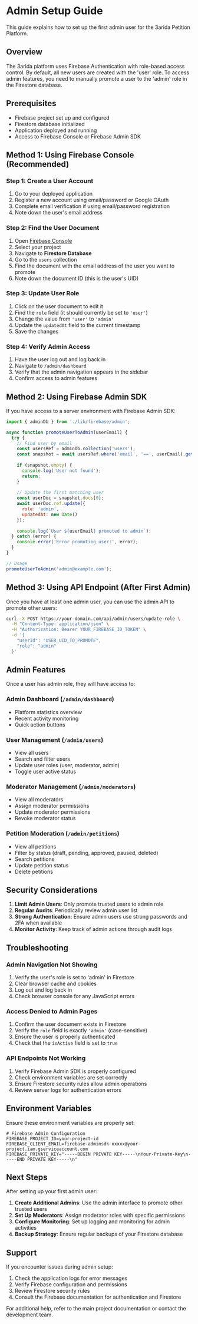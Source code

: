 # Admin Setup Guide

This guide explains how to set up the first admin user for the 3arida Petition Platform.

## Overview

The 3arida platform uses Firebase Authentication with role-based access control. By default, all new users are created with the 'user' role. To access admin features, you need to manually promote a user to the 'admin' role in the Firestore database.

## Prerequisites

- Firebase project set up and configured
- Firestore database initialized
- Application deployed and running
- Access to Firebase Console or Firebase Admin SDK

## Method 1: Using Firebase Console (Recommended)

### Step 1: Create a User Account

1. Go to your deployed application
2. Register a new account using email/password or Google OAuth
3. Complete email verification if using email/password registration
4. Note down the user's email address

### Step 2: Find the User Document

1. Open [Firebase Console](https://console.firebase.google.com/)
2. Select your project
3. Navigate to **Firestore Database**
4. Go to the `users` collection
5. Find the document with the email address of the user you want to promote
6. Note down the document ID (this is the user's UID)

### Step 3: Update User Role

1. Click on the user document to edit it
2. Find the `role` field (it should currently be set to `'user'`)
3. Change the value from `'user'` to `'admin'`
4. Update the `updatedAt` field to the current timestamp
5. Save the changes

### Step 4: Verify Admin Access

1. Have the user log out and log back in
2. Navigate to `/admin/dashboard`
3. Verify that the admin navigation appears in the sidebar
4. Confirm access to admin features

## Method 2: Using Firebase Admin SDK

If you have access to a server environment with Firebase Admin SDK:

```javascript
import { adminDb } from './lib/firebase/admin';

async function promoteUserToAdmin(userEmail) {
  try {
    // Find user by email
    const usersRef = adminDb.collection('users');
    const snapshot = await usersRef.where('email', '==', userEmail).get();
    
    if (snapshot.empty) {
      console.log('User not found');
      return;
    }
    
    // Update the first matching user
    const userDoc = snapshot.docs[0];
    await userDoc.ref.update({
      role: 'admin',
      updatedAt: new Date()
    });
    
    console.log(`User ${userEmail} promoted to admin`);
  } catch (error) {
    console.error('Error promoting user:', error);
  }
}

// Usage
promoteUserToAdmin('admin@example.com');
```

## Method 3: Using API Endpoint (After First Admin)

Once you have at least one admin user, you can use the admin API to promote other users:

```bash
curl -X POST https://your-domain.com/api/admin/users/update-role \
  -H "Content-Type: application/json" \
  -H "Authorization: Bearer YOUR_FIREBASE_ID_TOKEN" \
  -d '{
    "userId": "USER_UID_TO_PROMOTE",
    "role": "admin"
  }'
```

## Admin Features

Once a user has admin role, they will have access to:

### Admin Dashboard (`/admin/dashboard`)
- Platform statistics overview
- Recent activity monitoring
- Quick action buttons

### User Management (`/admin/users`)
- View all users
- Search and filter users
- Update user roles (user, moderator, admin)
- Toggle user active status

### Moderator Management (`/admin/moderators`)
- View all moderators
- Assign moderator permissions
- Update moderator permissions
- Revoke moderator status

### Petition Moderation (`/admin/petitions`)
- View all petitions
- Filter by status (draft, pending, approved, paused, deleted)
- Search petitions
- Update petition status
- Delete petitions

## Security Considerations

1. **Limit Admin Users**: Only promote trusted users to admin role
2. **Regular Audits**: Periodically review admin user list
3. **Strong Authentication**: Ensure admin users use strong passwords and 2FA when available
4. **Monitor Activity**: Keep track of admin actions through audit logs

## Troubleshooting

### Admin Navigation Not Showing

1. Verify the user's role is set to 'admin' in Firestore
2. Clear browser cache and cookies
3. Log out and log back in
4. Check browser console for any JavaScript errors

### Access Denied to Admin Pages

1. Confirm the user document exists in Firestore
2. Verify the `role` field is exactly `'admin'` (case-sensitive)
3. Ensure the user is properly authenticated
4. Check that the `isActive` field is set to `true`

### API Endpoints Not Working

1. Verify Firebase Admin SDK is properly configured
2. Check environment variables are set correctly
3. Ensure Firestore security rules allow admin operations
4. Review server logs for authentication errors

## Environment Variables

Ensure these environment variables are properly set:

```env
# Firebase Admin Configuration
FIREBASE_PROJECT_ID=your-project-id
FIREBASE_CLIENT_EMAIL=firebase-adminsdk-xxxxx@your-project.iam.gserviceaccount.com
FIREBASE_PRIVATE_KEY="-----BEGIN PRIVATE KEY-----\nYour-Private-Key\n-----END PRIVATE KEY-----\n"
```

## Next Steps

After setting up your first admin user:

1. **Create Additional Admins**: Use the admin interface to promote other trusted users
2. **Set Up Moderators**: Assign moderator roles with specific permissions
3. **Configure Monitoring**: Set up logging and monitoring for admin activities
4. **Backup Strategy**: Ensure regular backups of your Firestore database

## Support

If you encounter issues during admin setup:

1. Check the application logs for error messages
2. Verify Firebase configuration and permissions
3. Review Firestore security rules
4. Consult the Firebase documentation for authentication and Firestore

For additional help, refer to the main project documentation or contact the development team.